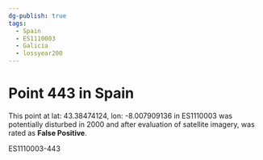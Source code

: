 ```yaml
---
dg-publish: true
tags:
  - Spain
  - ES1110003
  - Galicia
  - lossyear200
---
```


# Point 443 in Spain

This point at lat: 43.38474124, lon: -8.007909136 in ES1110003 was potentially disturbed in 2000 and after evaluation of satellite imagery, was rated as **False Positive**.



ES1110003-443
